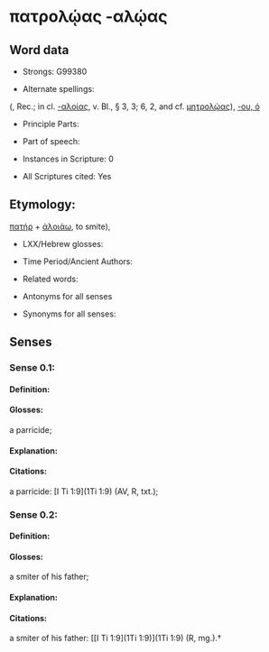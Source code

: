 # πατρολῴας -αλῴας

<!-- Status: S2=NeedsEdits -->
<!-- Lexica used for edits:   -->

## Word data

* Strongs: G99380

* Alternate spellings:

(, Rec.; in cl. [-αλοίας](), v. Bl., § 3, 3; 6, 2, and cf. [μητρολῴας]()), [-ου, ὁ]()

* Principle Parts: 


* Part of speech: 


* Instances in Scripture: 0

* All Scriptures cited: Yes

## Etymology: 

[πατήρ]() + [ἀλοιάω](), to smite),

* LXX/Hebrew glosses: 


* Time Period/Ancient Authors: 


* Related words: 

* Antonyms for all senses

* Synonyms for all senses: 


## Senses 


### Sense  0.1: 

#### Definition: 

#### Glosses: 

a parricide; 

#### Explanation: 


#### Citations: 

a parricide: [I Ti 1:9](1Ti 1:9) (AV, R, txt.);

### Sense  0.2: 

#### Definition: 

#### Glosses: 

a smiter of his father; 

#### Explanation: 


#### Citations: 

a smiter of his father: [[I Ti 1:9](1Ti 1:9)](1Ti 1:9) (R, mg.).†
